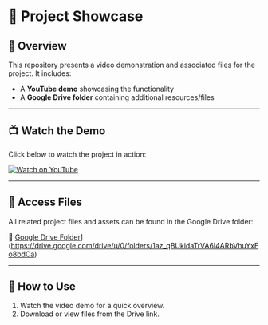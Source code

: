 # 🎥 Project Showcase

## 📌 Overview

This repository presents a video demonstration and associated files for the project. It includes:

- A **YouTube demo** showcasing the functionality
- A **Google Drive folder** containing additional resources/files

---

## 📺 Watch the Demo

Click below to watch the project in action:

[![Watch on YouTube](https://img.youtube.com/vi/M_CCzdGPAgc/0.jpg)](https://youtu.be/M_CCzdGPAgc)

---

## 📂 Access Files

All related project files and assets can be found in the Google Drive folder:

🔗 [Google Drive Folder]([https://drive.google.com/drive/u/0/folders/1az_qBUkidaTrVA6i4ARbVhuYxFo8bdCa)](https://drive.google.com/drive/u/0/folders/1az_qBUkidaTrVA6i4ARbVhuYxFo8bdCa)

---

## 📄 How to Use

1. Watch the video demo for a quick overview.
2. Download or view files from the Drive link.
